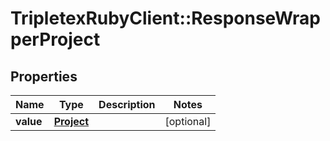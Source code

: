 # TripletexRubyClient::ResponseWrapperProject

## Properties
Name | Type | Description | Notes
------------ | ------------- | ------------- | -------------
**value** | [**Project**](Project.md) |  | [optional] 


